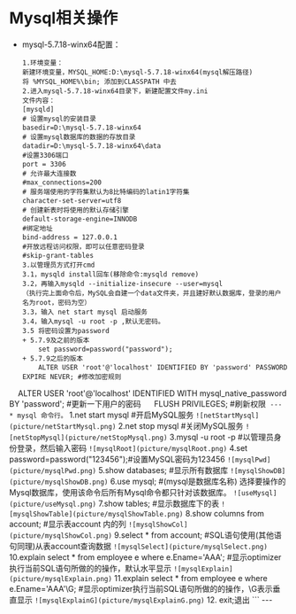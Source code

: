 # Mysql相关操作
* mysql-5.7.18-winx64配置：
	```
	1.环境变量：
	新建环境变量，MYSQL_HOME:D:\mysql-5.7.18-winx64(mysql解压路径)
	将 %MYSQL_HOME%\bin; 添加到CLASSPATH 中去
	2.进入mysql-5.7.18-winx64目录下，新建配置文件my.ini
	文件内容：
	[mysqld]
	# 设置mysql的安装目录
	basedir=D:\mysql-5.7.18-winx64
	# 设置mysql数据库的数据的存放目录
	datadir=D:\mysql-5.7.18-winx64\data
	#设置3306端口
	port = 3306 
	# 允许最大连接数
	#max_connections=200
	# 服务端使用的字符集默认为8比特编码的latin1字符集
	character-set-server=utf8
	# 创建新表时将使用的默认存储引擎
	default-storage-engine=INNODB 
	#绑定地址
	bind-address = 127.0.0.1
	#开放远程访问权限，即可以任意密码登录
	#skip-grant-tables 
	3.以管理员方式打开cmd
	3.1，mysqld install回车(移除命令:mysqld remove)
	3.2，再输入mysqld --initialize-insecure --user=mysql
	（执行完上面命令后，MySQL会自建一个data文件夹，并且建好默认数据库，登录的用户名为root，密码为空）
	3.3，输入 net start mysql 启动服务
	3.4，输入mysql -u root -p ,默认无密码。
	3.5 将密码设置为password 
	+ 5.7.9及之前的版本
	    set password=password("password");
	+ 5.7.9之后的版本
	    ALTER USER 'root'@'localhost' IDENTIFIED BY 'password' PASSWORD EXPIRE NEVER; #修改加密规则 
   	    ALTER USER 'root'@'localhost' IDENTIFIED WITH mysql_native_password BY 'password'; #更新一下用户的密码 
            FLUSH PRIVILEGES; #刷新权限 
	```
	---
	* mysql 命令行。
	```
	1.net start mysql #开启MySQL服务
	```
	![netStartMysql](picture/netStartMysql.png)
	```
	2.net stop mysql  #关闭MySQL服务
	```
	![netStopMysql](picture/netStopMysql.png)
	```
	3.mysql -u root -p #以管理员身份登录，然后输入密码
	```
	![mysqlRoot](picture/mysqlRoot.png)
	```
	4.set password=password("123456");#设置MySQL密码为123456
	```
	![mysqlPwd](picture/mysqlPwd.png)
	```
	5.show databases; #显示所有数据库
	```
	![mysqlShowDB](picture/mysqlShowDB.png)
	```
	6.use mysql; #(mysql是数据库名称) 选择要操作的Mysql数据库，使用该命令后所有Mysql命令都只针对该数据库。
	```
	![useMysql](picture/useMysql.png)
	```
	7.show tables; #显示数据库下的表
	```
	![mysqlShowTable](picture/mysqlShowTable.png)
	```
	8.show columns from account; #显示表account 内的列
	```
	![mysqlShowCol](picture/mysqlShowCol.png)
	```
	9.select * from account;  #SQL语句使用(其他语句同理)从表account查询数据
	```
	![mysqlSelect](picture/mysqlSelect.png)
	```
	10.explain select * from employee e where e.Ename='AAA'; 
	#显示optimizer执行当前SQL语句所做的的操作，默认水平显示
	```
	![mysqlExplain](picture/mysqlExplain.png)
	```
	11.explain select * from employee e where e.Ename='AAA'\G;
	#显示optimizer执行当前SQL语句所做的的操作，\G表示垂直显示
	```
	![mysqlExplainG](picture/mysqlExplainG.png)
	```
	12. exit;退出
	```
	---
